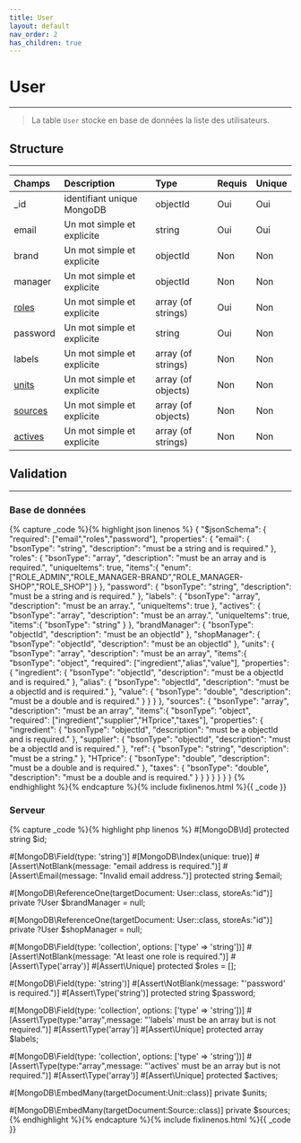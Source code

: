 ```yaml
---
title: User
layout: default
nav_order: 2
has_children: true
---
```


# User
----

> La table `User` stocke en base de données la liste des utilisateurs.


## Structure
----

| Champs   | Description                | Type                 | Requis | Unique |
|:---------|:---------------------------|:---------------------|:-------|:-------|
| _id      | identifiant unique MongoDB | objectId             | Oui    | Oui    |
| email    | Un mot simple et explicite | string               | Oui    | Oui    |
| brand    | Un mot simple et explicite | objectId           | Non    | Non    |
| manager  | Un mot simple et explicite | objectId           | Non    | Non    |
| [roles]    | Un mot simple et explicite | array (of strings) | Oui    | Non    |
| password | Un mot simple et explicite | string               | Oui    | Non    |
| labels   | Un mot simple et explicite | array (of strings) | Non    | Non    |
| [units]    | Un mot simple et explicite | array (of objects) | Non    | Non    |
| [sources]  | Un mot simple et explicite | array (of objects) | Non    | Non    |
| [actives]  | Un mot simple et explicite | array (of strings) | Non    | Non    |


## Validation
----

### Base de données

{% capture _code %}{% highlight json linenos %}
{
    "$jsonSchema": {
        "required": ["email","roles","password"],
        "properties": {
            "email": {
                "bsonType": "string",
                "description": "must be a string and is required."
            },
            "roles": {
                "bsonType": "array",
                "description": "must be an array and is required.",
                "uniqueItems": true,
                "items":{
                    "enum": ["ROLE_ADMIN","ROLE_MANAGER-BRAND","ROLE_MANAGER-SHOP","ROLE_SHOP"]
                }
            },
            "password": {
                "bsonType": "string",
                "description": "must be a string and is required."
            },
            "labels": {
                "bsonType": "array",
                "description": "must be an array.",
                "uniqueItems": true
            },
            "actives": {
                "bsonType": "array",
                "description": "must be an array.",
                "uniqueItems": true,
                "items":{
                    "bsonType": "string"
                }
            },
            "brandManager": {
                "bsonType": "objectId",
                "description": "must be an objectId"
            },
            "shopManager": {
                "bsonType": "objectId",
                "description": "must be an objectId"
            },
            "units": {
                "bsonType": "array",
                "description": "must be an array",
                "items":{
                    "bsonType": "object",
                    "required": ["ingredient","alias","value"],
                    "properties": {
                        "ingredient": {
                            "bsonType": "objectId",
                            "description": "must be a objectId and is required."
                        },
                        "alias": {
                            "bsonType": "objectId",
                            "description": "must be a objectId and is required."
                        },
                        "value": {
                            "bsonType": "double",
                            "description": "must be a double and is required."
                        }
                    }
                }
            },
            "sources": {
                "bsonType": "array",
                "description": "must be an array",
                "items":{
                    "bsonType": "object",
                    "required": ["ingredient","supplier","HTprice","taxes"],
                    "properties": {
                        "ingredient": {
                            "bsonType": "objectId",
                            "description": "must be a objectId and is required."
                        },
                        "supplier": {
                            "bsonType": "objectId",
                            "description": "must be a objectId and is required."
                        },
                        "ref": {
                            "bsonType": "string",
                            "description": "must be a string."
                        },
                        "HTprice": {
                            "bsonType": "double",
                            "description": "must be a double and is required."
                        },
                        "taxes": {
                            "bsonType": "double",
                            "description": "must be a double and is required."
                        }
                    }
                }
            }
        }
    }
}
{% endhighlight %}{% endcapture %}{% include fixlinenos.html %}{{ _code }}

### Serveur

{% capture _code %}{% highlight php linenos %}
#[MongoDB\Id]
protected string $id;

#[MongoDB\Field(type: 'string')]
#[MongoDB\Index(unique: true)]
#[Assert\NotBlank(message: "email address is required.")]
#[Assert\Email(message: "Invalid email address.")]
protected string $email;

#[MongoDB\ReferenceOne(targetDocument: User::class, storeAs:"id")]
private ?User $brandManager = null;

#[MongoDB\ReferenceOne(targetDocument: User::class, storeAs:"id")]
private ?User $shopManager = null;

#[MongoDB\Field(type: 'collection', options: ['type' => 'string'])]
#[Assert\NotBlank(message: "At least one role is required.")]
#[Assert\Type('array')]
#[Assert\Unique]
protected $roles = [];

#[MongoDB\Field(type: 'string')]
#[Assert\NotBlank(message: "'password' is required.")]
#[Assert\Type('string')]
protected string $password;

#[MongoDB\Field(type: 'collection', options: ['type' => 'string'])]
#[Assert\Type(type:"array",message: "'labels' must be an array but is not required.")]
#[Assert\Type('array')]
#[Assert\Unique]
protected array $labels;

#[MongoDB\Field(type: 'collection', options: ['type' => 'string'])]
#[Assert\Type(type:"array",message: "'actives' must be an array but is not required.")]
#[Assert\Type('array')]
#[Assert\Unique]
protected $actives;

#[MongoDB\EmbedMany(targetDocument:Unit::class)]
private $units;

#[MongoDB\EmbedMany(targetDocument:Source::class)]
private $sources;
{% endhighlight %}{% endcapture %}{% include fixlinenos.html %}{{ _code }}

[units]: ../units/index.html
[sources]: ../sources/index.html
[actives]: ../actives/index.html
[roles]: ../security/access.html#rôles
[get-all]: get-all.html
[get-one]: get-one.html
[create-one]: create-one.html
[update-one]: update-one.html
[delete-one]: delete-one.html